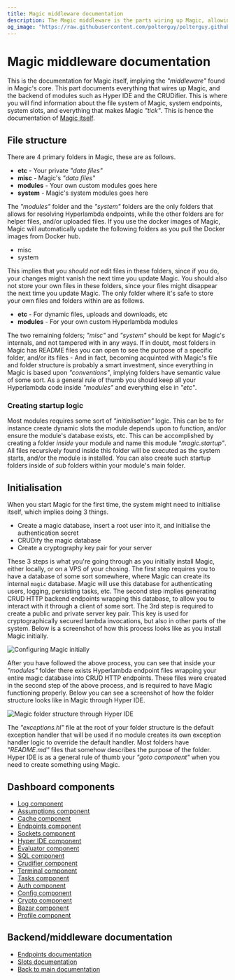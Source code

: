 ```yaml
---
title: Magic middleware documentation
description: The Magic middleware is the parts wiring up Magic, allowing you to have authentication and authorisation for your modules, and also allows you to automate and remote large parts of your own Magic backend.
og_image: "https://raw.githubusercontent.com/polterguy/polterguy.github.io/master/images/og-getting-started.jpg"
---
```


# Magic middleware documentation

This is the documentation for Magic itself, implying the _"middleware"_ found in Magic's core.
This part documents everything that wires up Magic, and the backend of modules
such as Hyper IDE and the CRUDifier. This is where you will find information about the file system
of Magic, system endpoints, system slots, and everything that makes Magic _"tick"_. This is hence
the documentation of [Magic itself](https://github.com/polterguy/magic).

## File structure

There are 4 primary folders in Magic, these are as follows.

* __etc__ - Your private _"data files"_
* __misc__ - Magic's _"data files"_
* __modules__ - Your own custom modules goes here
* __system__ - Magic's system modules goes here

The _"modules"_ folder and the _"system"_ folders are the only folders that allows for resolving Hyperlambda
endpoints, while the other folders are for helper files, and/or uploaded files. If you use the docker images
of Magic, Magic will automatically update the following folders as you pull the Docker images from Docker hub.

* misc
* system

This implies that you _should not_ edit files in these folders, since if you do, your changes might vanish
the next time you update Magic. You should also not store your own files in these folders, since your files
might disappear the next time you update Magic. The only folder where it's safe to store your own files
and folders within are as follows.

* __etc__ - For dynamic files, uploads and downloads, etc
* __modules__ - For your own custom Hyperlambda modules

The two remaining folders; _"misc"_ and _"system"_ should be kept for Magic's internals, and not tampered
with in any ways. If in doubt, most folders in Magic has README files you can open to see the purpose
of a specific folder, and/or its files - And in fact, becoming acquinted with Magic's file and folder 
structure is probably a smart investment, since everything in Magic is based upon _"conventions"_, implying
folders have semantic value of some sort. As a general rule of thumb you should keep all your Hyperlambda
code inside _"modules"_ and everything else in _"etc"_.

### Creating startup logic

Most modules requires some sort of _"initialisation"_ logic. This can be to for instance create dynamic slots
the module depends upon to function, and/or ensure the module's database exists, etc. This can be accomplished
by creating a folder _inside_ your module and name this module _"magic.startup"_. All files recursively found
inside this folder will be executed as the system starts, and/or the module is installed. You can also create
such startup folders inside of _sub_ folders within your module's main folder.

## Initialisation

When you start Magic for the first time, the system might need to initialise itself, which implies doing 3
things.

* Create a magic database, insert a root user into it, and initialise the authentication secret
* CRUDify the magic database
* Create a cryptography key pair for your server

These 3 steps is what you're going through as you initially install Magic, either locally, or on
a VPS of your chosing. The first step requires you to have a database of some sort somewhere, where
Magic can create its internal `magic` database. Magic will use this database for authenticating users,
logging, persisting tasks, etc.
The second step implies generating CRUD HTTP backend endpoints wrapping this database, to allow
you to interact with it through a client of some sort. The 3rd step is required to create a
public and private server key pair. This key is used for cryptographically secured lambda
invocations, but also in other parts of the system. Below is a screenshot of how this process
looks like as you install Magic initially.

![Configuring Magic initially](https://raw.githubusercontent.com/polterguy/polterguy.github.io/master/images/configuring-magic.jpg)

After you have followed the above process, you can see that inside your _"modules"_ folder there
exists Hyperlambda endpoint files wrapping your entire magic database into CRUD HTTP endpoints.
These files were created in the second step of the above process, and is required to have Magic
functioning properly. Below you can see a screenshot of how the folder structure looks like in
Magic through Hyper IDE.

![Magic folder structure through Hyper IDE](https://raw.githubusercontent.com/polterguy/polterguy.github.io/master/images/folder-structure.jpg)

The _"exceptions.hl"_ file at the root of your folder structure is the default exception handler
that will be used if no module creates its own exception handler logic to override the default handler.
Most folders have _"README.md"_ files that somehow describes the purpose of the folder. Hyper IDE
is as a general rule of thumb your _"goto component"_ when you need to create something using Magic.

## Dashboard components

* [Log component](/documentation/magic/components/log/)
* [Assumptions component](/documentation/magic/components/assumptions/)
* [Cache component](/documentation/magic/components/cache/)
* [Endpoints component](/documentation/magic/components/endpoints/)
* [Sockets component](/documentation/magic/components/sockets/)
* [Hyper IDE component](/documentation/magic/components/hyper-ide/)
* [Evaluator component](/documentation/magic/components/evaluator/)
* [SQL component](/documentation/magic/components/sql/)
* [Crudifier component](/documentation/magic/components/crudifier/)
* [Terminal component](/documentation/magic/components/terminal/)
* [Tasks component](/documentation/magic/components/tasks/)
* [Auth component](/documentation/magic/components/auth/)
* [Config component](/documentation/magic/components/config/)
* [Crypto component](/documentation/magic/components/crypto/)
* [Bazar component](/documentation/magic/components/bazar/)
* [Profile component](/documentation/magic/components/profile/)

## Backend/middleware documentation

* [Endpoints documentation](/documentation/magic/endpoints/)
* [Slots documentation](/documentation/magic/slots/)
* [Back to main documentation](/documentation/)
